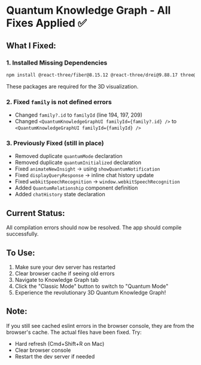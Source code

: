 # Quantum Knowledge Graph - All Fixes Applied ✅

## What I Fixed:

### 1. **Installed Missing Dependencies**
```bash
npm install @react-three/fiber@8.15.12 @react-three/drei@9.88.17 three@0.158.0 --legacy-peer-deps
```
These packages are required for the 3D visualization.

### 2. **Fixed `family` is not defined errors**
- Changed `family?.id` to `familyId` (line 194, 197, 209)
- Changed `<QuantumKnowledgeGraphUI familyId={family?.id} />` to `<QuantumKnowledgeGraphUI familyId={familyId} />`

### 3. **Previously Fixed (still in place)**
- Removed duplicate `quantumMode` declaration
- Removed duplicate `quantumInitialized` declaration
- Fixed `animateNewInsight` → using `showQuantumNotification`
- Fixed `displayQueryResponse` → inline chat history update
- Fixed `webkitSpeechRecognition` → `window.webkitSpeechRecognition`
- Added `QuantumRelationship` component definition
- Added `chatHistory` state declaration

## Current Status:
All compilation errors should now be resolved. The app should compile successfully.

## To Use:
1. Make sure your dev server has restarted
2. Clear browser cache if seeing old errors
3. Navigate to Knowledge Graph tab
4. Click the "Classic Mode" button to switch to "Quantum Mode"
5. Experience the revolutionary 3D Quantum Knowledge Graph!

## Note:
If you still see cached eslint errors in the browser console, they are from the browser's cache. The actual files have been fixed. Try:
- Hard refresh (Cmd+Shift+R on Mac)
- Clear browser console
- Restart the dev server if needed